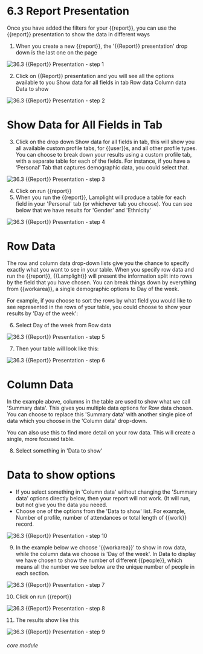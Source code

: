 # 6.3 Report Presentation

Once you have added the filters for your {{report}}, you can use the {{report}} presentation to show the data in different ways

1. When you create a new {{report}}, the &#039;{{Report}} presentation&#039; drop down is the last one on the page

![36.3 {{Report}} Presentation - step 1](36.3_Report_Presentation_im_1.png)

2. Click on {{Report}} presentation and you will see all the options available to you
Show data for all fields in tab
Row data
Column data
Data to show

![36.3 {{Report}} Presentation - step 2](36.3_Report_Presentation_im_2.png)

# Show Data for All Fields in Tab
3. Click on the drop down Show data for all fields in tab, this will show you all available custom profile tabs, for {{user}}s, and all other profile types. 
You can choose to break down your results using a custom profile tab, with a separate table for each of the fields. For instance, if you have a ‘Personal’ Tab that captures demographic data, you could select that.

![36.3 {{Report}} Presentation - step 3](36.3_Report_Presentation_im_3.png)

4. Click on run {{report}}
5. When you run the {{report}}, Lamplight will produce a table for each field in your &#039;Personal&#039; tab (or whichever tab you choose). You can see below that we have results for &#039;Gender&#039; and &#039;Ethnicity&#039;

![36.3 {{Report}} Presentation - step 4](36.3_Report_Presentation_im_4.png)

# Row Data

The row and column data drop-down lists give you the chance to specify exactly what you want to see in your table.  When you specify row data and run the {{report}}, {{Lamplight}} will present the information split into rows by the field that you have chosen. You can break things down by everything from {{workarea}}, a single demographic options to Day of the week.

For example, if you choose to sort the rows by what field you would like to see represented in the rows of your table, you could choose to show your results by 'Day of the week':

6. Select Day of the week from Row data

![36.3 {{Report}} Presentation - step 5](36.3_Report_Presentation_im_5.png)

7. Then your table will look like this:

![36.3 {{Report}} Presentation - step 6](36.3_Report_Presentation_im_6.png)

# Column Data

In the example above, columns in the table are used to show what we call 'Summary data'. This gives you multiple data options for Row data chosen. You can choose to replace this 'Summary data' with another single pice of data which you choose in the 'Column data' drop-down.

You can also use this to find more detail on your row data. This will create a single, more focused table.

8. Select something in 'Data to show'

# Data to show options

- If you select something in 'Column data' without changing the 'Summary data' options directly below, then your report will not work. (It will run, but not give you the data you neeed.
- Choose one of the options from the 'Data to show' list. For example, Number of profile, number of attendances or total length of {{work}} record. 

![36.3 {{Report}} Presentation - step 10](36.3_Report_Presentation_im_10.png)

9. In the example below we choose &#039;{{workarea}}&#039; to show in row data, while the column data we choose is &#039;Day of the week&#039;. In Data to display we have chosen to show the number of different {{people}}, which means all the number we see below are the unique number of people in each section.

![36.3 {{Report}} Presentation - step 7](36.3_Report_Presentation_im_7.png)

10. Click on run {{report}}

![36.3 {{Report}} Presentation - step 8](36.3_Report_Presentation_im_8.png)

11. The results show like this

![36.3 {{Report}} Presentation - step 9](36.3_Report_Presentation_im_9.png)




###### core module
